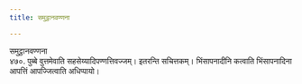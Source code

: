 ```yaml
---
title: समुट्ठानवण्णना

---
```

समुट्ठानवण्णना  
४७०. पुब्बे वुत्तमेवाति सहसेय्यादिपण्णत्तिवज्जम्। इतरन्ति सचित्तकम्। भिंसापनादीनि कत्वाति भिंसापनादिना आपत्तिं आपज्जित्वाति अधिप्पायो।  